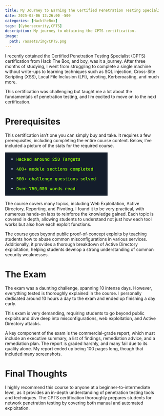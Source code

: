```yaml
---
title: My Journey to Earning the Certified Penetration Testing Specialist (CPTS) Certification
date: 2025-03-06 12:26:00 -500
categories: [HacktheBox]
tags: [Cybersecurity,CPTS]
description: My journey to obtaining the CPTS certification.
image:
  path: /assets/img/CPTS.png
---
```


I recently obtained the Certified Penetration Testing Specialist (CPTS) certification from Hack The Box, and boy, was it a journey. After three months of studying, I went from struggling to complete a single machine without write-ups to learning techniques such as SQL injection, Cross-Site Scripting (XSS), Local File Inclusion (LFI), pivoting, Kerberoasting, and much more.

This certification was challenging but taught me a lot about the fundamentals of penetration testing, and I’m excited to move on to the next certification.

# Prerequisites
This certification isn’t one you can simply buy and take. It requires a few prerequisites, including completing the entire course content. Below, I’ve included a picture of the stats for the required course.

![Statistics](/assets/img/stats.png)

The course covers many topics, including Web Exploitation, Active Directory, Reporting, and Pivoting. I found it to be very practical, with numerous hands-on labs to reinforce the knowledge gained. Each topic is covered in depth, allowing students to understand not just how each tool works but also how each exploit functions.

The course goes beyond public proof-of-concept exploits by teaching students how to abuse common misconfigurations in various services. Additionally, it provides a thorough breakdown of Active Directory exploitation, helping students develop a strong understanding of common security weaknesses.

# The Exam
The exam was a daunting challenge, spanning 10 intense days. However, everything tested is thoroughly explained in the course. I personally dedicated around 10 hours a day to the exam and ended up finishing a day early.

This exam is very demanding, requiring students to go beyond public exploits and dive deep into misconfigurations, web exploitation, and Active Directory attacks.

A key component of the exam is the commercial-grade report, which must include an executive summary, a list of findings, remediation advice, and a remediation plan. The report is graded harshly, and many fail due to its quality alone. My report ended up being 100 pages long, though that included many screenshots.

# Final Thoughts
I highly recommend this course to anyone at a beginner-to-intermediate level, as it provides an in-depth understanding of penetration testing tools and techniques. The CPTS certification thoroughly prepares students for network penetration testing by covering both manual and automated exploitation.
